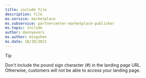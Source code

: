 ```yaml
---
title: include file
description: file
ms.service: marketplace 
ms.subservice: partnercenter-marketplace-publisher
ms.topic: include
author: dannyevers
ms.author: mingshen
ms.date: 10/20/2021
---
```


> [!TIP]
> Don't include the pound sign character (#) in the landing page URL. Otherwise, customers will not be able to access your landing page.
